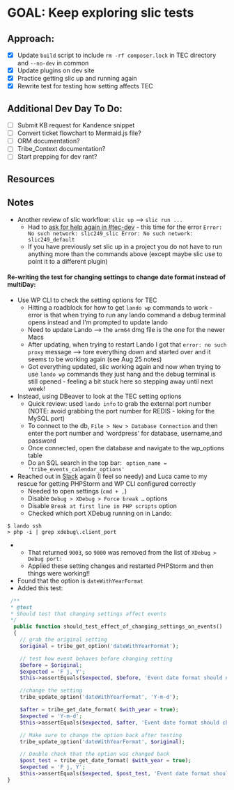 # GOAL: Keep exploring slic tests 

## Approach: 
- [X] Update `build` script to include `rm -rf composer.lock` in TEC directory and `--no-dev` in common
- [X] Update plugins on dev site
- [X] Practice getting slic up and running again 
- [X] Rewrite test for testing how setting affects TEC

## Additional Dev Day To Do:
- [ ] Submit KB request for Kandence snippet
- [ ] Convert ticket flowchart to Mermaid.js file? 
- [ ] ORM documentation? 
- [ ] Tribe_Context documentation? 
- [ ] Start prepping for dev rant? 

## Resources

## Notes
- Another review of slic workflow: `slic up` --> `slic run ...`
  - Had to [ask for help again in #tec-dev](https://lw.slack.com/archives/G01H7Q57P1C/p1697217592123029) - this time for the error `Error: No such network: slic249_slic
    Error: No such network: slic249_default`
  - If you have previously set slic up in a project you do not have to run anything more than the commands above (except maybe slic use to point it to a different plugin)

#### Re-writing the test for changing settings to change date format instead of multiDay:
- Use WP CLI to check the setting options for TEC
  - Hitting a roadblock for how to get `lando wp` commands to work - error is that when trying to run any lando command a debug terminal opens instead and I'm prompted to update lando 
  - Need to update Lando --> the `arm64` dmg file is the one for the newer Macs 
  - After updating, when trying to restart Lando I got that `error: no such proxy` message --> tore everything down and started over and it seems to be working again (see Aug 25 notes) 
  - Got everything updated, slic working again and now when trying to use `lando wp` commands they just hang and the debug terminal is still opened - feeling a bit stuck here so stepping away until next week!
- Instead, using DBeaver to look at the TEC setting options
  - Quick review: used `lando info` to grab the external port number (NOTE: avoid grabbing the port number for REDIS - loking for the MySQL port)
  - To connect to the db, `File > New > Database Connection` and then enter the port number and 'wordpress' for database, username,and password
  - Once connected, open the database and navigate to the wp_options table 
  - Do an SQL search in the top bar: ` option_name = 'tribe_events_calendar_options'`
- Reached out in [Slack](https://lw.slack.com/archives/G01H7Q57P1C/p1697496521888699) again (I feel so needy) and Luca came to my rescue for getting PHPStorm and WP CLI configured correctly
  - Needed to open settings (`cmd + ,`) 
  - Disable  `Debug > XDebug > Force break …` options
  - Disable `Break at first line in PHP scripts` option
  - Checked which port XDebug running on in Lando:

```CLI 
$ lando ssh
> php -i | grep xdebug\.client_port
```
- 
  - That returned `9003`, so `9000` was removed from the list of `XDebug > Debug port:`
  - Applied these setting changes and restarted PHPStorm and then things were working!! 
- Found that the option is `dateWithYearFormat` 
- Added this test: 
```php
 /**
 * @test
 * Should test that changing settings affect events
 */
  public function should_test_effect_of_changing_settings_on_events()
  {
    // grab the original setting
    $original = tribe_get_option('dateWithYearFormat');

    // test how event behaves before changing setting
    $before = $original;
    $expected = 'F j, Y';
    $this->assertEquals($expected, $before, 'Event date format should not change before changing setting');

    //change the setting
    tribe_update_option('dateWithYearFormat', 'Y-m-d');

    $after = tribe_get_date_format( $with_year = true);
    $expected = 'Y-m-d';
    $this->assertEquals($expected, $after, 'Event date format should change after changing setting');

    // Make sure to change the option back after testing
    tribe_update_option('dateWithYearFormat', $original);

    // Double check that the option was changed back
    $post_test = tribe_get_date_format( $with_year = true);
    $expected = 'F j, Y';
    $this->assertEquals($expected, $post_test, 'Event date format should be changed back');
}
```